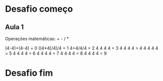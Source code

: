 # Desafio começo

## Aula 1

Operações matemáticas: + - / *

(4-4)+(4-4) = 0
((4*4)/4)/4 = 1
4+4/4/4 = 2
4 4 4 4 = 3
4 4 4 4 = 4
4 4 4 4 = 5
4 4 4 4 = 6
4 4 4 4 = 7
4 4 4 4 = 8
4 4 4 4 = 9

# Desafio fim